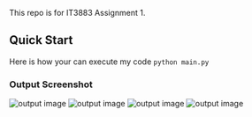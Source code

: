 This repo is for IT3883 Assignment 1.
## Quick Start
Here is how your can execute my code
```python main.py```
### Output Screenshot
![output image](Figures/screenshot1.png)
![output image](Figures/screenshot2.png)
![output image](Figures/screenshot3.png)
![output image](Figures/screenshot4.png)